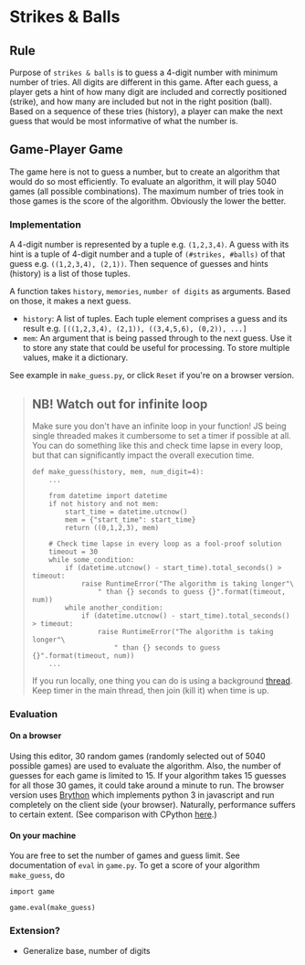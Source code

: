 # Strikes & Balls

## Rule

Purpose of `strikes & balls` is to guess a 4-digit number with 
minimum number of tries. All digits are different in this game.
After each guess, a player gets a hint of how many digit 
are included and correctly positioned (strike), 
and how many are included but not in the right position (ball).
Based on a sequence of these tries (history), a player can make 
the next guess that would be most informative of what the number is.


## Game-Player Game

The game here is not to guess a number, but to create an algorithm
that would do so most efficiently. To evaluate an algorithm,
it will play 5040 games (all possible combinations). The maximum 
number of tries took in those games is the score of the algorithm.
Obviously the lower the better.


### Implementation

A 4-digit number is represented by a tuple e.g. `(1,2,3,4)`.
A guess with its hint is a tuple of 4-digit number and
a tuple of `(#strikes, #balls)` of that guess e.g.
`((1,2,3,4), (2,1))`. Then sequence of guesses and hints (history)
is a list of those tuples.

A function takes `history`, `memories`, `number of digits` 
as arguments. Based on those, it makes a next guess.
- `history`: A list of tuples. Each tuple element comprises a guess 
and its result e.g. `[((1,2,3,4), (2,1)), ((3,4,5,6), (0,2)), ...]`
- `mem`: An argument that is being passed through to the next guess.
Use it to store any state that could be useful for processing.
To store multiple values, make it a dictionary.

See example in `make_guess.py`, or click `Reset` if you're on a browser version.

> ## NB! Watch out for infinite loop
> Make sure you don't have an infinite loop in your function! 
> JS being single threaded makes it cumbersome to set a timer if possible at all.
> You can do something like this and check time lapse in every loop,
> but that can significantly impact the overall execution time.
>
> ```
> def make_guess(history, mem, num_digit=4):
>     ...
> 
>     from datetime import datetime
>     if not history and not mem:
>         start_time = datetime.utcnow()
>         mem = {"start_time": start_time}
>         return ((0,1,2,3), mem)
> 
>     # Check time lapse in every loop as a fool-proof solution
>     timeout = 30
>     while some_condition:
>         if (datetime.utcnow() - start_time).total_seconds() > timeout:
>             raise RuntimeError("The algorithm is taking longer"\
>                 " than {} seconds to guess {}".format(timeout, num))
>         while another_condition:
>             if (datetime.utcnow() - start_time).total_seconds() > timeout:
>                 raise RuntimeError("The algorithm is taking longer"\
>                     " than {} seconds to guess {}".format(timeout, num))
>     ...
> ```
> 
> If you run locally, one thing you can do is using a background 
> [thread](https://docs.python.org/3/library/threading.html).
> Keep timer in the main thread, then join (kill it)  when time is up.


### Evaluation

#### On a browser
Using this editor, 30 random games (randomly selected 
out of 5040 possible games) are used to evaluate the algorithm. 
Also, the number of guesses for each game is limited to 15.
If your algorithm takes 15 guesses for all those 30 games,
it could take around a minute to run.
The browser version uses [Brython](https://brython.info/) which
implements python 3 in javascript and run completely on the
client side (your browser). Naturally, performance suffers to
certain extent. (See comparison with CPython 
[here](https://brython.info/speed_results.html).)


#### On your machine
You are free to set the number of games and guess limit.
See documentation of `eval` in `game.py`.
To get a score of your algorithm `make_guess`, do

```
import game

game.eval(make_guess)
```



### Extension?
- Generalize base, number of digits
